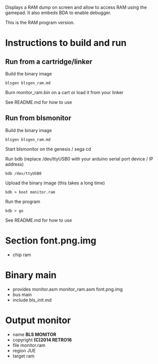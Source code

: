 Displays a RAM dump on screen and allow to access RAM using the gamepad.
It also embeds BDA to enable debugger.

This is the RAM program version.

Instructions to build and run
=============================

Run from a cartridge/linker
---------------------------

Build the binary image

    blsgen blsgen_ram.md

Burn monitor_ram.bin on a cart or load it from your linker

See README.md for how to use


Run from blsmonitor
-------------------

Build the binary image

    blsgen blsgen_ram.md

Start blsmonitor on the genesis / sega cd

Run bdb (replace /dev/ttyUSB0 with your arduino serial port device / IP address)

    bdb /dev/ttyUSB0

Upload the binary image (this takes a long time)

    bdb > boot monitor.ram

Run the program

    bdb > go

See README.md for how to use


Section font.png.img
====================

 - chip ram

Binary main
===========

 - provides monitor.asm monitor_ram.asm font.png.img
 - bus main
 - include bls_init.md

Output monitor
==============

 - name **BLS MONITOR**
 - copyright **(C)2014 RETRO16**
 - file monitor.ram
 - region JUE
 - target ram

